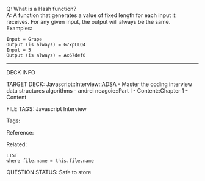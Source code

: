 Q: What is a Hash function?  
A: A function that generates a value of fixed length for each input it receives. For any given input, the output will always be the same.  
Examples:
```text
Input = Grape
Output (is always) = G7xpLLQ4
Input = 5
Output (is always) = Ax67def0
```


---

DECK INFO

TARGET DECK: Javascript::Interview::ADSA - Master the coding interview data structures algorithms - andrei neagoie::Part I - Content::Chapter 1 - Content

FILE TAGS: Javascript Interview

Tags:

Reference:

Related:

```dataview
LIST
where file.name = this.file.name
```

QUESTION STATUS: Safe to store